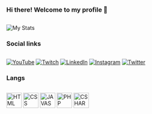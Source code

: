 ### Hi there! Welcome to my profile 👋

##

![My Stats](https://github-readme-stats.vercel.app/api?username=distromatheus&show_icons=true&theme=radical)   

### Social links

##

[![YouTube](https://img.shields.io/badge/YouTube-FF0000?style=for-the-badge&logo=youtube&logoColor=white)](https://www.youtube.com/channel/UCGjUT9i7AuRwRvRSqIELhMQ)
[![Twitch](https://img.shields.io/badge/Twitch-9146FF?style=for-the-badge&logo=twitch&logoColor=white)](https://twitch.tv/distromatheus)
[![LinkedIn](https://img.shields.io/badge/LinkedIn-0077B5?style=for-the-badge&logo=linkedin&logoColor=white)](https://www.linkedin.com/in/matheus-tonon-dos-reis-8094601a1/)
[![Instagram](https://img.shields.io/badge/Instagram-E4405F?style=for-the-badge&logo=instagram&logoColor=white)](https://instagram.com/mathxustonon)
[![Twitter](https://img.shields.io/badge/Twitter-1DA1F2?style=for-the-badge&logo=twitter&logoColor=white)](https://twitter.com/mathxustonon)

### Langs

##

<div style="display: inline-block;">
    <img align="center" alt="HTML" width="40" src="https://cdn.jsdelivr.net/gh/devicons/devicon/icons/html5/html5-original.svg">
    <img align="center" alt="CSS" width="40" src="https://cdn.jsdelivr.net/gh/devicons/devicon/icons/css3/css3-original.svg">
    <img align="center" alt="JAVASCRIPT" width="40" src="https://cdn.jsdelivr.net/gh/devicons/devicon/icons/javascript/javascript-original.svg">
    <img align="center" alt="PHP" width="40" src="https://cdn.jsdelivr.net/gh/devicons/devicon/icons/php/php-plain.svg">
    <img align="center" alt="CSHARP" width="40" src="https://cdn.jsdelivr.net/gh/devicons/devicon/icons/csharp/csharp-original.svg">
</div>
